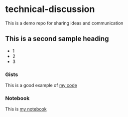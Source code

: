 # technical-discussion
This is a demo repo for sharing ideas and communication

## This is a second sample heading

* 1
* 2
* 3

### Gists

This is a good example of [my code](https://gist.github.com/AananditKanwar/25a37b3a0067da36a20dcbb4df9c24a0)

### Notebook

This is [my notebook](https://colab.research.google.com/github/AananditKanwar/technical-discussion/blob/main/Duke1w2.ipynb)
